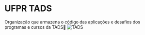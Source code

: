 # UFPR TADS
Organização que armazena o código das aplicações e desafios dos programas e cursos da TADS🚀
![TADS](https://scontent.fbfh10-1.fna.fbcdn.net/v/t39.30808-6/277227289_2188155871335585_8495277546341222486_n.jpg?stp=dst-jpg_p180x540&_nc_cat=108&ccb=1-5&_nc_sid=730e14&_nc_eui2=AeEi51lD9xtkAnW_ugmqa7tWS3fWyuoOfqNLd9bK6g5-o0nTDnk19z0CGv9aaUDmfSExfdPkSdbHSRg7MwPNLCeY&_nc_ohc=3qq_XP2NiwMAX9iw4Nd&_nc_ht=scontent.fbfh10-1.fna&oh=00_AT8F_1Yj3UxXtaKUbyL-vigLXzEUkE0uw_9szKt_qvUdYQ&oe=623F36B6)
